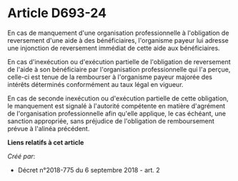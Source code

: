 # Article D693-24

En cas de manquement d'une organisation professionnelle à l'obligation de reversement d'une aide à des bénéficiaires,
l'organisme payeur lui adresse une injonction de reversement immédiat de cette aide aux bénéficiaires.

En cas d'inexécution ou d'exécution partielle de l'obligation de reversement de l'aide à son bénéficiaire par l'organisation
professionnelle qui l'a perçue, celle-ci est tenue de la rembourser à l'organisme payeur majorée des intérêts déterminés
conformément au taux légal en vigueur.

En cas de seconde inexécution ou d'exécution partielle de cette obligation, le manquement est signalé à l'autorité compétente
en matière d'agrément de l'organisation professionnelle afin qu'elle applique, le cas échéant, une sanction appropriée, sans
préjudice de l'obligation de remboursement prévue à l'alinéa précédent.

**Liens relatifs à cet article**

_Créé par_:

  - Décret n°2018-775 du 6 septembre 2018 - art. 2
